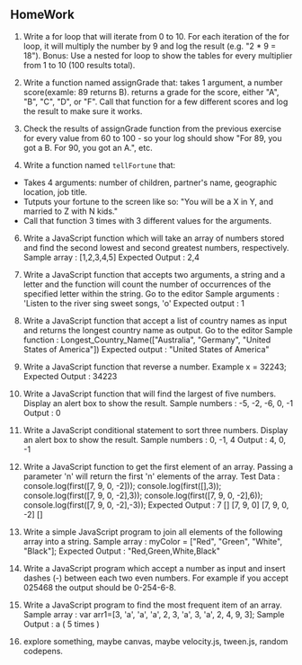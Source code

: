 ## HomeWork

1.  Write a for loop that will iterate from 0 to 10. For each iteration of the for loop, it will multiply the number by 9 and log the result (e.g. "2 * 9 = 18").
Bonus: Use a nested for loop to show the tables for every multiplier from 1 to 10 (100 results total).

3.  Write a function named assignGrade that:
takes 1 argument, a number score(examle: 89 returns B).
returns a grade for the score, either "A", "B", "C", "D", or "F".
Call that function for a few different scores and log the result to make sure it works.

4.  Check the results of assignGrade function from the previous exercise for every value from 60 to 100 - so your log should show "For 89, you got a B. For 90, you got an A.", etc. 

5. Write a function named `tellFortune` that:

- Takes 4 arguments: number of children, partner's name, geographic location, job title.
- Tutputs your fortune to the screen like so: "You will be a X in Y, and married to Z with N kids."
- Call that function 3 times with 3 different values for the arguments.

6. Write a JavaScript function which will take an array of numbers stored and find the second lowest and second greatest numbers, respectively. 
Sample array : [1,2,3,4,5]
Expected Output : 2,4 

7. Write a JavaScript function that accepts two arguments, a string and a letter and the function will count the number of occurrences of the specified letter within the string. Go to the editor
Sample arguments : 'Listen to the river sing sweet songs, 'o' 
Expected output : 1 

8.  Write a JavaScript function that accept a list of country names as input and returns the longest country name as output. Go to the editor 
Sample function : Longest_Country_Name(["Australia", "Germany", "United States of America"])
Expected output : "United States of America"

9.  Write a JavaScript function that reverse a number. 
Example x = 32243;
Expected Output : 34223 

10. Write a JavaScript function that will find the largest of five numbers. Display an alert box to show the result. 
Sample numbers : -5, -2, -6, 0, -1 
Output : 0 

11.  Write a JavaScript conditional statement to sort three numbers. Display an alert box to show the result. 
Sample numbers : 0, -1, 4 
Output : 4, 0, -1 

12. Write a JavaScript function to get the first element of an array. Passing a parameter 'n' will return the first 'n' elements of the array. 
Test Data : 
console.log(first([7, 9, 0, -2])); 
console.log(first([],3));
console.log(first([7, 9, 0, -2],3));
console.log(first([7, 9, 0, -2],6));
console.log(first([7, 9, 0, -2],-3));
Expected Output : 
7
[] 
[7, 9, 0] 
[7, 9, 0, -2] 
[] 

13. Write a simple JavaScript program to join all elements of the following array into a string. 
Sample array : myColor = ["Red", "Green", "White", "Black"];
Expected Output : 
"Red,Green,White,Black"

14.  Write a JavaScript program which accept a number as input and insert dashes (-) between each two even numbers. For example if you accept 025468 the output should be 0-254-6-8.

15. Write a JavaScript program to find the most frequent item of an array. 
Sample array : var arr1=[3, 'a', 'a', 'a', 2, 3, 'a', 3, 'a', 2, 4, 9, 3];
Sample Output : a ( 5 times ) 

6. explore something, maybe canvas, maybe velocity.js, tween.js, random codepens.

